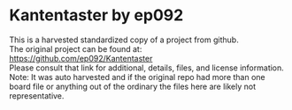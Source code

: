 
# Kantentaster by ep092  
This is a harvested standardized copy of a project from github.  
The original project can be found at:  
https://github.com/ep092/Kantentaster  
Please consult that link for additional, details, files, and license information.  
Note: It was auto harvested and if the original repo had more than one board file or anything out of the ordinary the files here are likely not representative.  
    